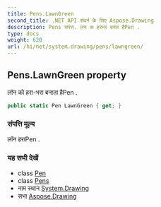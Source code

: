 ```yaml
---
title: Pens.LawnGreen
second_title: .NET API संदर्भ के लिए Aspose.Drawing
description: Pens संपत्त. लन क हरभर बनत हैPen .
type: docs
weight: 620
url: /hi/net/system.drawing/pens/lawngreen/
---
```

## Pens.LawnGreen property

लॉन को हरा-भरा बनाता हैPen .

```csharp
public static Pen LawnGreen { get; }
```

### संपत्ति मूल्य

लॉन हराPen .

### यह सभी देखें

* class [Pen](../../pen/)
* class [Pens](../)
* नाम स्थान [System.Drawing](../../pens/)
* सभा [Aspose.Drawing](../../../)



